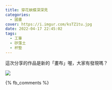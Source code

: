 ```yaml
---
title: 穿花蛺蝶深深見
categories:
  - 國畫
cover: https://i.imgur.com/ksTZ1tu.jpg
date: 2022-04-17 22:45:02
tags:
  - 工筆
  - 矽藻土
  - 杯墊
---
```


這次分享的作品是新的「畫布」喔，大家有發現嗎？

![](https://i.imgur.com/ksTZ1tu.jpg)

{% fb_comments %}
